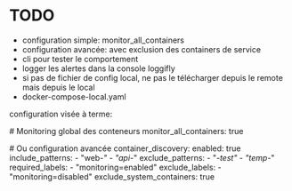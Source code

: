 # TODO

- configuration simple: monitor_all_containers
- configuration avancée: avec exclusion des containers de service
- cli pour tester le comportement
- logger les alertes dans la console loggifly
- si pas de fichier de config local, ne pas le télécharger depuis le remote mais depuis le local
- docker-compose-local.yaml

configuration visée à terme:

\# Monitoring global des conteneurs
monitor_all_containers: true

\# Ou configuration avancée
container_discovery:
  enabled: true
  include_patterns:
    - "web-*"
    - "api-*"
  exclude_patterns:
    - "*-test"
    - "temp-*"
  required_labels:
    - "monitoring=enabled"
  exclude_labels:
    - "monitoring=disabled"
  exclude_system_containers: true
